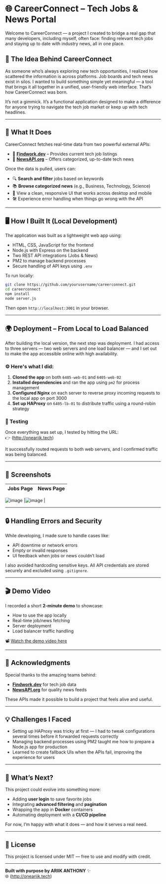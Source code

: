 # 🌐 CareerConnect – Tech Jobs & News Portal

Welcome to CareerConnect — a project I created to bridge a real gap that many developers, including myself, often face: finding relevant tech jobs and staying up to date with industry news, all in one place.

## 🚀 The Idea Behind CareerConnect

As someone who’s always exploring new tech opportunities, I realized how scattered the information is across platforms. Job boards and tech news exist in silos. I wanted to build something simple yet meaningful — a tool that brings it all together in a unified, user-friendly web interface. That’s how CareerConnect was born.

It’s not a gimmick. It’s a functional application designed to make a difference for anyone trying to navigate the tech job market or keep up with tech headlines.

---

## 🔧 What It Does

CareerConnect fetches real-time data from two powerful external APIs:

- 🧭 **[Findwork.dev](https://findwork.dev/docs)** – Provides current tech job listings
- 📰 **[NewsAPI.org](https://newsapi.org)** – Offers categorized, up-to-date tech news

Once the data is pulled, users can:

- 🔍 **Search and filter** jobs based on keywords
- 📚 **Browse categorized news** (e.g., Business, Technology, Science)
- 🧠 View a clean, responsive UI that works across desktop and mobile
- 🛠️ Experience error handling when things go wrong with the API

---

## 🖥️ How I Built It (Local Development)

The application was built as a lightweight web app using:

- HTML, CSS, JavaScript for the frontend
- Node.js with Express on the backend
- Two REST API integrations (Jobs & News)
- PM2 to manage backend processes
- Secure handling of API keys using `.env`

To run locally:

```bash
git clone https://github.com/yourusername/careerconnect.git
cd careerconnect
npm install
node server.js
```

Then open `http://localhost:3001` in your browser.

---

## 🌍 Deployment – From Local to Load Balanced

After building the local version, the next step was deployment. I had access to three servers — two web servers and one load balancer — and I set out to make the app accessible online with high availability.

### ⚙️ Here's what I did:

1. **Cloned the app** on both `6405-web-01` and `6405-web-02`
2. **Installed dependencies** and ran the app using `pm2` for process management
3. **Configured Nginx** on each server to reverse proxy incoming requests to the local app on port 3000
4. **Set up HAProxy** on `6405-lb-01` to distribute traffic using a round-robin strategy

### 🧪 Testing

Once everything was set up, I tested by hitting the URL:  
👉 (http://oneariik.tech)

It successfully routed requests to both web servers, and I confirmed traffic was being balanced.

---

## 📸 Screenshots

| Jobs Page                          | News Page                          |
|-----------------------------------|-------------------------------------|
![image](https://github.com/user-attachments/assets/a66330ce-71b3-483e-b944-2be6706f4a7f)
 |![image](https://github.com/user-attachments/assets/42d68675-27d9-4075-9c70-378fbd0daa68)
|

---

## 🔒 Handling Errors and Security

While developing, I made sure to handle cases like:

- API downtime or network errors
- Empty or invalid responses
- UI feedback when jobs or news couldn’t load

I also avoided hardcoding sensitive keys. All API credentials are stored securely and excluded using `.gitignore`.

---

## 🎬 Demo Video

I recorded a short **2-minute demo** to showcase:

- How to use the app locally
- Real-time job/news fetching
- Server deployment
- Load balancer traffic handling

📽️ [Watch the demo video here](https://yourvideo.link)

---

## 🙏 Acknowledgments

Special thanks to the amazing teams behind:

- **[Findwork.dev](https://findwork.dev/docs)** for tech job data
- **[NewsAPI.org](https://newsapi.org)** for quality news feeds

These APIs made it possible to build a project that feels alive and useful.

---

## 💡 Challenges I Faced

- Setting up HAProxy was tricky at first — I had to tweak configurations several times before it forwarded requests correctly
- Managing backend processes using PM2 taught me how to prepare a Node.js app for production
- Learned to create fallback UIs when the APIs fail, improving the experience for users

---

## 🌟 What’s Next?

This project could evolve into something more:

- Adding **user login** to save favorite jobs
- Integrating **advanced filtering** and **pagination**
- Wrapping the app in **Docker** containers
- Automating deployment with a **CI/CD pipeline**

For now, I’m happy with what it does — and how it serves a real need.

---

## 📎 License

This project is licensed under MIT — free to use and modify with credit.

---

**Built with purpose by ARIIK ANTHONY** ✨  
🌐 (http://oneariik.tech)
